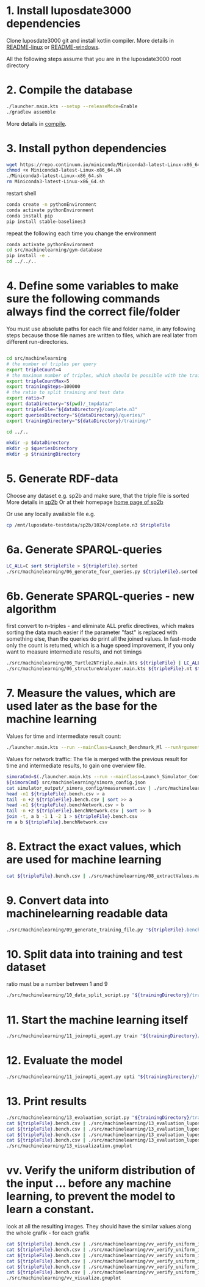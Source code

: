 # 1. Install luposdate3000 dependencies

Clone luposdate3000 git and install kotlin compiler. More details
in [README-linux](documentation/installation/README-linux.md)
or [README-windows](documentation/installation/README-windows.md).

All the following steps assume that you are in the luposdate3000 root directory

# 2. Compile the database

```bash
./launcher.main.kts --setup --releaseMode=Enable
./gradlew assemble
```

More details in [compile](documentation/README-usage-compile.md).

# 3. Install python dependencies

```bash
wget https://repo.continuum.io/miniconda/Miniconda3-latest-Linux-x86_64.sh
chmod +x Miniconda3-latest-Linux-x86_64.sh
./Miniconda3-latest-Linux-x86_64.sh
rm Miniconda3-latest-Linux-x86_64.sh
```

restart shell

```bash
conda create -n pythonEnvironment
conda activate pythonEnvironment
conda install pip
pip install stable-baselines3
```

repeat the following each time you change the environment

```bash
conda activate pythonEnvironment
cd src/machinelearning/gym-database
pip install -e .
cd ../../..
```

# 4. Define some variables to make sure the following commands always find the correct file/folder

You must use absolute paths for each file and folder name, in any following steps because those file names are written
to files, which are real later from different run-directories.

```bash

cd src/machinelearning
# the number of triples per query
export tripleCount=4
# the maximum number of triples, which should be possible with the trained model
export tripleCountMax=5
export trainingSteps=100000
# the ratio to split training and test data
export ratio=7
export dataDirectory="$(pwd)/_tmpdata/"
export tripleFile="${dataDirectory}/complete.n3"
export queriesDirectory="${dataDirectory}/queries/"
export trainingDirectory="${dataDirectory}/training/"

cd ../..

mkdir -p $dataDirectory
mkdir -p $queriesDirectory
mkdir -p $trainingDirectory
```

# 5. Generate RDF-data

Choose any dataset e.g. sp2b and make sure, that the triple file is sorted More details
in [sp2b](documentation/README-real-world-benchmark-data.md)
Or at their homepage [home page of sp2b](http://dbis.informatik.uni-freiburg.de/index.php?project=SP2B/download.php)

Or use any locally available file e.g.

```bash
cp /mnt/luposdate-testdata/sp2b/1024/complete.n3 $tripleFile
```

# 6a. Generate SPARQL-queries

```bash
LC_ALL=C sort $tripleFile > ${tripleFile}.sorted
./src/machinelearning/06_generate_four_queries.py ${tripleFile}.sorted $queriesDirectory "s"
```

# 6b. Generate SPARQL-queries - new algorithm

first convert to n-triples - and eliminate ALL prefix directives, which makes sorting the data much easier
if the parameter "fast" is replaced with something else, than the queries do print all the joined values.
In fast-mode only the count is returned, which is a huge speed improvement, if you only want to measure intermediate results, and not timings

```bash
./src/machinelearning/06_Turtle2NTriple.main.kts ${tripleFile} | LC_ALL=C sort > ${tripleFile}.nt
./src/machinelearning/06_structureAnalyzer.main.kts ${tripleFile}.nt $tripleCount $queriesDirectory fast
```

# 7. Measure the values, which are used later as the base for the machine learning

Values for time and intermediate result count:

```bash
./launcher.main.kts --run --mainClass=Launch_Benchmark_Ml --runArgument_Luposdate3000_Launch_Benchmark_Ml:datasourceFiles=$tripleFile --runArgument_Luposdate3000_Launch_Benchmark_Ml:queryFiles=$queriesDirectory/luposdate3000_query_params --runArgument_Luposdate3000_Launch_Benchmark_Ml:minimumTime=1
```

Values for network traffic:
The file is merged with the previous result for time and intermediate results, to gain one overview file.

```bash
simoraCmd=$(./launcher.main.kts --run --mainClass=Launch_Simulator_Config --dryMode=Enable | grep java | sed "s/exec :: //g")
${simoraCmd} src/machinelearning/simora_config.json
cat simulator_output/_simora_config/measurement.csv | ./src/machinelearning/07_extract_network_traffic.main.kts > ${tripleFile}.benchNetwork.csv
head -n1 ${tripleFile}.bench.csv > a
tail -n +2 ${tripleFile}.bench.csv | sort >> a
head -n1 ${tripleFile}.benchNetwork.csv > b
tail -n +2 ${tripleFile}.benchNetwork.csv | sort >> b
join -t, a b -1 1 -2 1 > ${tripleFile}.bench.csv
rm a b ${tripleFile}.benchNetwork.csv
```

# 8. Extract the exact values, which are used for machine learning

```bash
cat ${tripleFile}.bench.csv | ./src/machinelearning/08_extractValues.main.kts $joinOrders "joinResultsFor" > ${tripleFile}.bench
```

# 9. Convert data into machinelearning readable data

```bash
./src/machinelearning/09_generate_training_file.py "${tripleFile}.bench" "${trainingDirectory}/"
```

# 10. Split data into training and test dataset

ratio must be a number between 1 and 9

```bash
./src/machinelearning/10_data_split_script.py "${trainingDirectory}/train.me" $ratio
```

# 11. Start the machine learning itself

```bash
./src/machinelearning/11_joinopti_agent.py train "${trainingDirectory}/train.me.train${ratio}_$((10-ratio))" "${trainingDirectory}/train.me.train${ratio}_$((10-ratio)).$trainingSteps.ppo_model" $trainingSteps
```

# 12. Evaluate the model

```bash
./src/machinelearning/11_joinopti_agent.py opti "${trainingDirectory}/train.me.test${ratio}_$((10-ratio))" "${trainingDirectory}/train.me.train${ratio}_$((10-ratio)).$trainingSteps.ppo_model"
```

# 13. Print results

```bash
./src/machinelearning/13_evaluation_script.py "${trainingDirectory}/train.me.train${ratio}_$((10-ratio)).$trainingSteps.ppo_model.evaluation"
cat ${tripleFile}.bench.csv | ./src/machinelearning/13_evaluation_luposdate_script.main.kts joinResultsFor 15 luposdateWouldChoose > luposResults.csv
cat ${tripleFile}.bench.csv | ./src/machinelearning/13_evaluation_luposdate_script.main.kts timeFor 15 luposdateWouldChoose > luposTime.csv
cat ${tripleFile}.bench.csv | ./src/machinelearning/13_evaluation_luposdate_script.main.kts joinResultsFor 15 random > randomResults.csv
cat ${tripleFile}.bench.csv | ./src/machinelearning/13_evaluation_luposdate_script.main.kts timeFor 15 random > randomTime.csv
./src/machinelearning/13_visualization.gnuplot
```

# vv. Verify the uniform distribution of the input ... before any machine learning, to prevent the model to learn a constant.

look at all the resulting images.
They should have the similar values along the whole grafik - for each grafik

```bash
cat ${tripleFile}.bench.csv | ./src/machinelearning/vv_verify_uniform_input_data.main.kts joinResultsFor 15 abs > results_abs.csv
cat ${tripleFile}.bench.csv | ./src/machinelearning/vv_verify_uniform_input_data.main.kts joinResultsFor 15 rel > results_rel.csv
cat ${tripleFile}.bench.csv | ./src/machinelearning/vv_verify_uniform_input_data.main.kts timeFor 15 abs > time_abs.csv
cat ${tripleFile}.bench.csv | ./src/machinelearning/vv_verify_uniform_input_data.main.kts timeFor 15 rel > time_rel.csv
cat ${tripleFile}.bench.csv | ./src/machinelearning/vv_verify_uniform_input_data.main.kts networkTrafficFor 15 abs > networkTraffic_abs.csv
cat ${tripleFile}.bench.csv | ./src/machinelearning/vv_verify_uniform_input_data.main.kts networkTrafficFor 15 rel > networkTraffic_rel.csv
./src/machinelearning/vv_visualize.gnuplot
```
